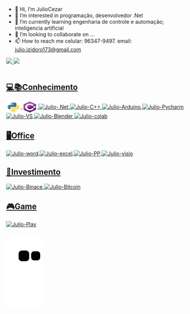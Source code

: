 - 👋 Hi, I’m JulioCezar
- 👀 I’m interested in  programação, desenvolvedor .Net
- 🌱 I’m currently learning  engenharia de controle e automação; inteligencia artificial
- 💞️ I’m looking to collaborate on ...
- 📫 How to reach me celular: 96347-9497. email: julio.izidoro173@gmail.com

<a href="https://github.com/JulioCezar1111">
<img height="180em" src="https://github-readme-stats.vercel.app/api?username=JulioCezar1111&show_icons=true&theme=dark&include_all_commits=true&count_private=true"/>
</div>

<img height="250em" src="https://github-readme-stats.vercel.app/api/top-langs/?username=JulioCezar1111&theme=dark">

<div style="display: inline_block"><br>

 ## 💻📚Conhecimento
  
<img align="center" alt="Julio-Python" height="30" width="40" src="https://raw.githubusercontent.com/devicons/devicon/master/icons/python/python-original.svg">
<img align="center" alt="Julio-Csharp" height="30" width="40" src="https://raw.githubusercontent.com/devicons/devicon/master/icons/csharp/csharp-original.svg">
<img align="center" alt="Julio-.Net" height="30" width="40" src="https://img.shields.io/badge/.NET-5C2D91?style=for-the-badge&logo=.net&logoColor=white">
<img align="center" alt="Julio-C++" height="30" width="40" src="https://img.shields.io/badge/C%2B%2B-00599C?style=for-the-badge&logo=c%2B%2B&logoColor=white">
<img align="center" alt="Julio-Arduino" height="40" width="100" src="https://img.shields.io/badge/Arduino_IDE-00979D?style=for-the-badge&logo=arduino&logoColor=white">
<img align="center" alt="Julio-Pycharm" height="40" width="100" src="https://img.shields.io/badge/PyCharm-000000.svg?&style=for-the-badge&logo=PyCharm&logoColor=white">
<img align="center" alt="Julio-VS" height="40" width="100" src="https://img.shields.io/badge/Visual_Studio-5C2D91?style=for-the-badge&logo=visual%20studio&logoColor=white">
<img align="center" alt="Julio-Blender" height="40" width="100" src="https://img.shields.io/badge/blender-%23F5792A.svg?style=for-the-badge&logo=blender&logoColor=white">
<img align="center" alt="Julio-colab" height="40" width="100" src="https://img.shields.io/badge/Colab-F9AB00?style=for-the-badge&logo=googlecolab&color=525252">
</div>

## 🖥Office

<img align="center" alt="Julio-word" height="50" width="150" src="https://img.shields.io/badge/Microsoft_Word-2B579A?style=for-the-badge&logo=microsoft-word&logoColor=white">
<img align="center" alt="Julio-excel" height="50" width="150" src="https://img.shields.io/badge/Microsoft_Excel-217346?style=for-the-badge&logo=microsoft-excel&logoColor=white">
<img align="center" alt="Julio-PP" height="50" width="150" src="https://img.shields.io/badge/Microsoft_PowerPoint-B7472A?style=for-the-badge&logo=microsoft-powerpoint&logoColor=white">
<img align="center" alt="Julio-visio" height="50" width="150" src="https://img.shields.io/badge/Microsoft_Visio-3955A3?style=for-the-badge&logo=microsoft-visio&logoColor=white">


## 💸Investimento

<img align="center" alt="Julio-Binace" height="40" width="100" src="https://img.shields.io/badge/Binance-FCD535?style=for-the-badge&logo=binance&logoColor=white">
<img align="center" alt="Julio-Bitcoin" height="40" width="100" src="https://img.shields.io/badge/Bitcoin-000000?style=for-the-badge&logo=bitcoin&logoColor=white">



## 🎮Game

<img align="center" alt="Julio-Play" height="40" width="100" src="https://img.shields.io/badge/PlayStation-003791?style=for-the-badge&logo=playstation&logoColor=white">


  ##
 
![Snake animation](https://github.com/rafaballerini/rafaballerini/blob/output/github-contribution-grid-snake.svg)
 
</div>
